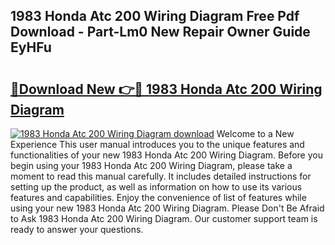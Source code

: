 ## 1983 Honda Atc 200 Wiring Diagram Free Pdf Download - Part-Lm0 New Repair Owner Guide EyHFu

# <h2><a href="http://dfoju2.blite.top/?on=1983+Honda+Atc+200+Wiring+Diagram">🔗Download New 👉🔴 1983 Honda Atc 200 Wiring Diagram</a></h2>

[![1983 Honda Atc 200 Wiring Diagram download](https://i.imgur.com/lujVjoI.png)](http://dfoju2.blite.top/?on=1983+Honda+Atc+200+Wiring+Diagram)
Welcome to a New Experience This user manual introduces you to the unique features and functionalities of your new 1983 Honda Atc 200 Wiring Diagram. Before you begin using your 1983 Honda Atc 200 Wiring Diagram, please take a moment to read this manual carefully. It includes detailed instructions for setting up the product, as well as information on how to use its various features and capabilities. Enjoy the convenience of list of features while using your new 1983 Honda Atc 200 Wiring Diagram. Please Don't Be Afraid to Ask 1983 Honda Atc 200 Wiring Diagram. Our customer support team is ready to answer your questions.
